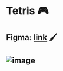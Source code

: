 # Tetris 🎮

## Figma: <a href="https://www.figma.com/file/7yECDVvNVPFFURIdgu7fh4/Tetris?node-id=0%3A1">link</a> 🖌️

## ![image](https://user-images.githubusercontent.com/85126702/146914639-2a5fec62-24ce-48e7-b90f-144cf2a8e20f.png)
